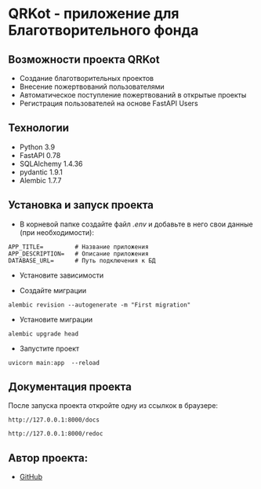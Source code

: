 # QRKot - приложение для Благотворительного фонда

## Возможности проекта QRKot

- Создание благотворительных проектов
- Внесение пожертвований пользователями
- Автоматическое поступление пожертвований в открытые проекты
- Регистрация пользователей на основе FastAPI Users

## Технологии

- Python 3.9
- FastAPI 0.78
- SQLAlchemy 1.4.36
- pydantic 1.9.1
- Alembic 1.7.7

## Установка и запуск проекта

- В корневой папке создайте файл *.env* и добавьте в него свои данные (при необходимости):

```
APP_TITLE=         # Название приложения
APP_DESCRIPTION=   # Описание приложения
DATABASE_URL=      # Путь подключения к БД
```
- Установите зависимости

- Создайте миграции

```shell
alembic revision --autogenerate -m "First migration" 
```

- Установите миграции

```shell
alembic upgrade head
```

- Запустите проект

```shell
uvicorn main:app  --reload
```

## Документация проекта

После запуска проекта откройте одну из ссылкок в браузере:

```shell
http://127.0.0.1:8000/docs
```

```shell
http://127.0.0.1:8000/redoc
```

## Автор проекта:

- [GitHub](https://github.com/Yana-Denisova/)
